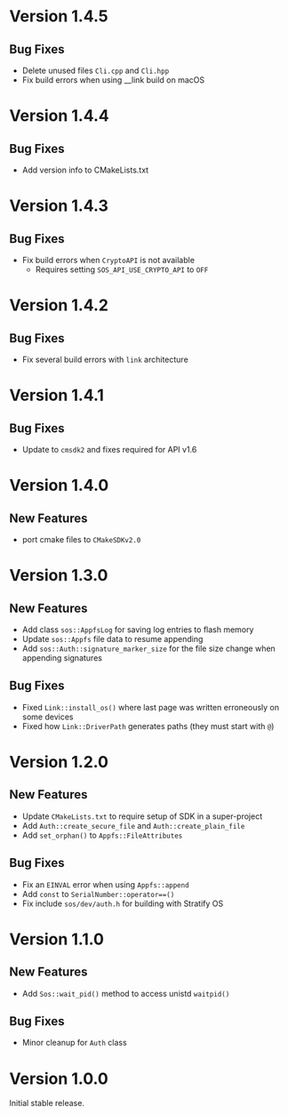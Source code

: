 # Version 1.4.5

## Bug Fixes

- Delete unused files `Cli.cpp` and `Cli.hpp`
- Fix build errors when using __link build on macOS

# Version 1.4.4

## Bug Fixes

- Add version info to CMakeLists.txt

# Version 1.4.3

## Bug Fixes

- Fix build errors when `CryptoAPI` is not available
  - Requires setting `SOS_API_USE_CRYPTO_API` to `OFF`

# Version 1.4.2

## Bug Fixes

- Fix several build errors with `link` architecture

# Version 1.4.1

## Bug Fixes

- Update to `cmsdk2` and fixes required for API v1.6

# Version 1.4.0

## New Features

- port cmake files to `CMakeSDKv2.0`

# Version 1.3.0

## New Features

- Add class `sos::AppfsLog` for saving log entries to flash memory
- Update `sos::Appfs` file data to resume appending
- Add `sos::Auth::signature_marker_size` for the file size change when appending signatures

## Bug Fixes

- Fixed `Link::install_os()` where last page was written erroneously on some devices
- Fixed how `Link::DriverPath` generates paths (they must start with `@`)

# Version 1.2.0

## New Features

- Update `CMakeLists.txt` to require setup of SDK in a super-project
- Add `Auth::create_secure_file` and `Auth::create_plain_file`
- Add `set_orphan()` to `Appfs::FileAttributes`

## Bug Fixes

- Fix an `EINVAL` error when using `Appfs::append`
- Add `const` to `SerialNumber::operator==()`
- Fix include `sos/dev/auth.h` for building with Stratify OS

# Version 1.1.0

## New Features

- Add `Sos::wait_pid()` method to access unistd `waitpid()`

## Bug Fixes

- Minor cleanup for `Auth` class

# Version 1.0.0

Initial stable release.
